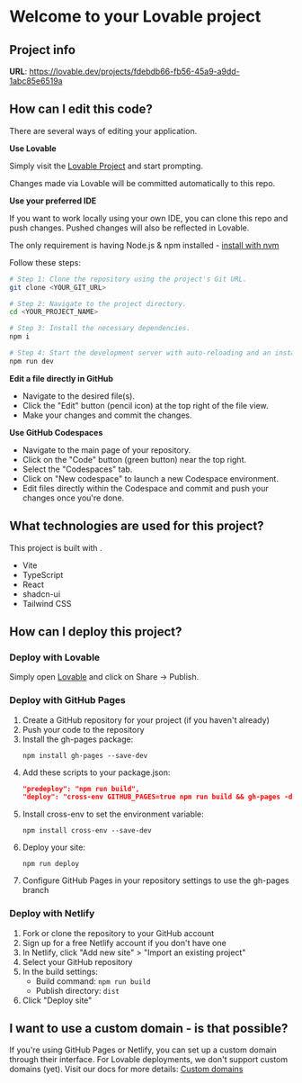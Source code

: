 
# Welcome to your Lovable project

## Project info

**URL**: https://lovable.dev/projects/fdebdb66-fb56-45a9-a9dd-1abc85e6519a

## How can I edit this code?

There are several ways of editing your application.

**Use Lovable**

Simply visit the [Lovable Project](https://lovable.dev/projects/fdebdb66-fb56-45a9-a9dd-1abc85e6519a) and start prompting.

Changes made via Lovable will be committed automatically to this repo.

**Use your preferred IDE**

If you want to work locally using your own IDE, you can clone this repo and push changes. Pushed changes will also be reflected in Lovable.

The only requirement is having Node.js & npm installed - [install with nvm](https://github.com/nvm-sh/nvm#installing-and-updating)

Follow these steps:

```sh
# Step 1: Clone the repository using the project's Git URL.
git clone <YOUR_GIT_URL>

# Step 2: Navigate to the project directory.
cd <YOUR_PROJECT_NAME>

# Step 3: Install the necessary dependencies.
npm i

# Step 4: Start the development server with auto-reloading and an instant preview.
npm run dev
```

**Edit a file directly in GitHub**

- Navigate to the desired file(s).
- Click the "Edit" button (pencil icon) at the top right of the file view.
- Make your changes and commit the changes.

**Use GitHub Codespaces**

- Navigate to the main page of your repository.
- Click on the "Code" button (green button) near the top right.
- Select the "Codespaces" tab.
- Click on "New codespace" to launch a new Codespace environment.
- Edit files directly within the Codespace and commit and push your changes once you're done.

## What technologies are used for this project?

This project is built with .

- Vite
- TypeScript
- React
- shadcn-ui
- Tailwind CSS

## How can I deploy this project?

### Deploy with Lovable
Simply open [Lovable](https://lovable.dev/projects/fdebdb66-fb56-45a9-a9dd-1abc85e6519a) and click on Share -> Publish.

### Deploy with GitHub Pages
1. Create a GitHub repository for your project (if you haven't already)
2. Push your code to the repository
3. Install the gh-pages package:
   ```
   npm install gh-pages --save-dev
   ```
4. Add these scripts to your package.json:
   ```json
   "predeploy": "npm run build",
   "deploy": "cross-env GITHUB_PAGES=true npm run build && gh-pages -d dist"
   ```
5. Install cross-env to set the environment variable:
   ```
   npm install cross-env --save-dev
   ```
6. Deploy your site:
   ```
   npm run deploy
   ```
7. Configure GitHub Pages in your repository settings to use the gh-pages branch

### Deploy with Netlify
1. Fork or clone the repository to your GitHub account
2. Sign up for a free Netlify account if you don't have one
3. In Netlify, click "Add new site" > "Import an existing project"
4. Select your GitHub repository
5. In the build settings:
   - Build command: `npm run build`
   - Publish directory: `dist`
6. Click "Deploy site"

## I want to use a custom domain - is that possible?

If you're using GitHub Pages or Netlify, you can set up a custom domain through their interface. For Lovable deployments, we don't support custom domains (yet). Visit our docs for more details: [Custom domains](https://docs.lovable.dev/tips-tricks/custom-domain/)
